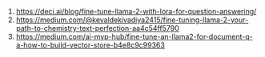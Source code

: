 1. https://deci.ai/blog/fine-tune-llama-2-with-lora-for-question-answering/
2. https://medium.com/@kevaldekivadiya2415/fine-tuning-llama-2-your-path-to-chemistry-text-perfection-aa4c54ff5790
3. https://medium.com/ai-mvp-hub/fine-tune-an-llama2-for-document-q-a-how-to-build-vector-store-b4e8c9c99363
